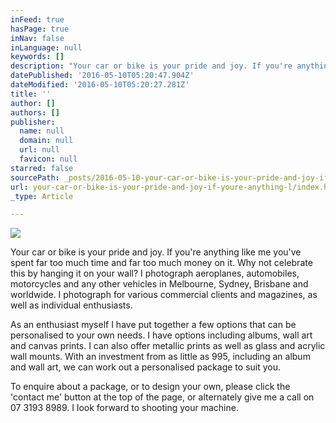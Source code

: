 ```yaml
---
inFeed: true
hasPage: true
inNav: false
inLanguage: null
keywords: []
description: "Your car or bike is your pride and joy. If you're anything like me you've spent far too much time and far too much money on it. Why not celebrate this by hanging it on your wall? I photograph aeroplanes, automobiles, motorcycles and any other vehicles in Melbourne, Sydney, Brisbane and worldwide. I photograph for various commercial clients and magazines, as well as individual enthusiasts."
datePublished: '2016-05-10T05:20:47.904Z'
dateModified: '2016-05-10T05:20:27.281Z'
title: ''
author: []
authors: []
publisher:
  name: null
  domain: null
  url: null
  favicon: null
starred: false
sourcePath: _posts/2016-05-10-your-car-or-bike-is-your-pride-and-joy-if-youre-anything-l.md
url: your-car-or-bike-is-your-pride-and-joy-if-youre-anything-l/index.html
_type: Article

---
```

![](https://the-grid-user-content.s3-us-west-2.amazonaws.com/8a9bc2d5-1e3d-4870-bb49-0e821b956695.jpg)

Your car or bike is your pride and joy. If you're anything like me you've spent far too much time and far too much money on it. Why not celebrate this by hanging it on your wall? I photograph aeroplanes, automobiles, motorcycles and any other vehicles in Melbourne, Sydney, Brisbane and worldwide. I photograph for various commercial clients and magazines, as well as individual enthusiasts.

As an enthusiast myself I have put together a few options that can be personalised to your own needs. I have options including albums, wall art and canvas prints. I can also offer metallic prints as well as glass and acrylic wall mounts. With an investment from as little as 995, including an album and wall art, we can work out a personalised package to suit you.

To enquire about a package, or to design your own, please click the 'contact me' button at the top of the page, or alternately give me a call on 07 3193 8989\. I look forward to shooting your machine.